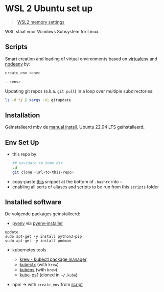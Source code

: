 # WSL 2 Ubuntu set up

> [WSL2 memory settings](https://medium.com/@lewwybogus/how-to-stop-wsl2-from-hogging-all-your-ram-with-docker-d7846b9c5b37)

WSL staat voor Windows Subsystem for Linux.

## Scripts

Smart creation and loading of virtual environments based on [virtualenv](https://virtualenv.pypa.io/en/latest/installation.html) and [nodeenv](https://pypi.org/project/nodeenv/#local-installation) by:

```bash
create_env <env>

. <env>
```

Updating git repos (a.k.a. `git pull`) in a loop over multiple subdirectories:

```bash
ls -d */ | xargs -n1 gitupdate
```

## Installation

Geïnstalleerd mbv de [manual install](https://learn.microsoft.com/en-us/windows/wsl/install-manual). Ubuntu 22.04 LTS geïnstalleerd.

## Env Set Up

- this repo by:
  ```bash
  ## navigate to home dir
  cd
  git clone <url-to-this-repo>
  ```
- copy-paste [this](.bashrc) snippet at the bottom of `.bashrc` into `~`
- enabling all sorts of aliases and scripts to be run from this `scripts` folder

## Installed software

De volgende packages geïnstalleerd:

- [pyenv](https://github.com/pyenv/pyenv) via [pyenv-installer](https://github.com/pyenv/pyenv-installer)

```
update
sudo apt-get -y install python3-pip
sudo apt-get -y install podman
```

- kubernetes tools
  - [krew - kubectl package manager](https://krew.sigs.k8s.io/docs/user-guide/setup/install/)
  - [kubectx](https://github.com/ahmetb/kubectx) (with `krew`)
  - [kubens](https://github.com/ahmetb/kubectx) (with `krew`)
  - [kube-ps1](https://github.com/jonmosco/kube-ps1) (cloned in `~/.kube`)

- npm -> with `create_env` from [script](#scripts)
